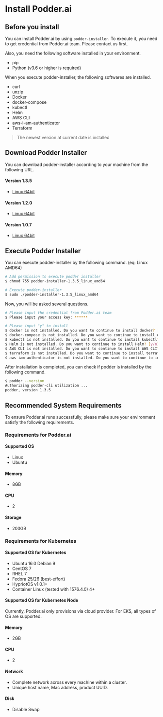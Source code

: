 # Install Podder.ai

## Before you install
You can install Podder.ai by using `podder-installer`. To execute it, you need to get credential from Podder.ai team. Please contact us first.

Also, you need the following software installed in your environment.
- pip
- Python (v3.6 or higher is required)

When you execute podder-installer, the following softwares are installed.
- curl
- unzip
- Docker
- docker-compose
- kubectl
- Helm
- AWS CLI
- aws-i-am-authenticator
- Terraform
> The newest version at current date is installed

## Download Podder Installer
You can download podder-installer according to your machine from the following URL.

#### Version 1.3.5

- [Linux 64bit](https://podder-ai-downloads.s3-ap-southeast-1.amazonaws.com/podder-installer/1.3.5/podder-installer-1.3.5_linux_amd64)

#### Version 1.2.0

- [Linux 64bit](https://podder-ai-downloads.s3-ap-southeast-1.amazonaws.com/podder-installer/1.2.0/podder-installer-1.2.0_linux_amd64)

#### Version 1.0.7

- [Linux 64bit](https://podder-ai-downloads.s3-ap-southeast-1.amazonaws.com/podder-installer/1.0.7/podder-installer-1.0.7_linux_amd64)

## Execute Podder Installer
You can execute podder-installer by the following command. (eq:  Linux AMD64)
```bash
# Add permission to execute podder installer
$ chmod 755 podder-installer-1.3.5_linux_amd64

# Execute podder-installer
$ sudo ./podder-installer-1.3.5_linux_amd64
```

Now, you will be asked several questions.
```bash
# Please input the credential from Podder.ai team
$ Please input your access key: ******

# Please input "y" to install
$ docker is not installed. Do you want to continue to install docker? [y/n] y
$ docker-compose is not installed. Do you want to continue to install docker-compose? [y/n] y
$ kubectl is not installed. Do you want to continue to install kubectl? [y/n] y
$ Helm is not installed. Do you want to continue to install Helm? [y/n] y
$ AWS CLI is not installed. Do you want to continue to install AWS CLI? [y/n] y
$ terraform is not installed. Do you want to continue to install terraform? [y/n] y
$ aws-iam-authenticator is not installed. Do you want to continue to install aws-iam-authenticator? [y/n] y
```

After installation is completed, you can check if podder is installed by the following command.
```bash
$ podder --version
Authorizing podder-cli utilization ...
podder, version 1.3.5
```

## Recommended System Requirements
To ensure Podder.ai runs successfully, please make sure your environment satisfy the following requirements.

### Requirements for Podder.ai
#### Supported OS
- Linux
- Ubuntu

#### Memory
- 8GB

#### CPU
- 2

#### Storage
- 200GB

### Requirements for Kubernetes
#### Supported OS for Kubernetes
- Ubuntu 16.0 Debian 9
- CentOS 7
- RHEL 7
- Fedora 25/26 (best-effort)
- HypriotOS v1.0.1+
- Container Linux (tested with 1576.4.0) 4+

#### Supported OS for Kubernetes Node
Currently, Podder.ai only provisions via cloud provider.
For EKS, all types of OS are supported.

#### Memory
- 2GB

#### CPU
- 2

#### Network
- Complete network across every machine within a cluster.
- Unique host name, Mac address, product UUID.

#### Disk
- Disable Swap
